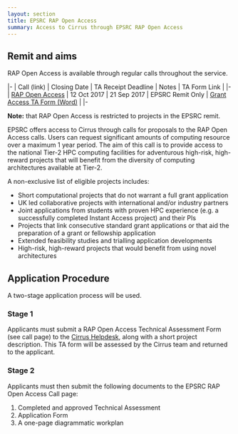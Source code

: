 ```yaml
---
layout: section
title: EPSRC RAP Open Access
summary: Access to Cirrus through EPSRC RAP Open Access
---
```


Remit and aims
--------------

RAP Open Access is available through regular calls throughout the service.

|-
| Call (link) | Closing Date | TA Receipt Deadline | Notes | TA Form Link |
|-
| [RAP Open Access](https://www.epsrc.ac.uk/funding/calls/tier2openaccess/) | 12 Oct 2017 | 21 Sep 2017 | EPSRC Remit Only | [Grant Access TA Form (Word)](ta/Cirrus-TA-RAPGrant-form.docx) |
|-

**Note:** that RAP Open Access is restricted to projects in the EPSRC remit.

EPSRC offers access to Cirrus through calls for proposals to the RAP
Open Access calls. Users can request significant amounts of computing
resource over a maximum 1 year period. The aim of this call is to provide
access to the national Tier-2 HPC computing facilities for adventurous
high-risk, high-reward projects that will benefit from the diversity of
computing architectures available at Tier-2.

A non-exclusive list of eligible projects includes:

* Short computational projects that do not warrant a full grant application
* UK led collaborative projects with international and/or industry partners
* Joint applications from students with proven HPC experience (e.g. a
  successfully completed Instant Access project) and their PIs
* Projects that link consecutive standard grant applications or that aid the
  preparation of a grant or fellowship application
* Extended feasibility studies and trialling application developments
* High-risk, high-reward projects that would benefit from using novel architectures

Application Procedure
---------------------

A two-stage application process will be used.

### Stage 1

Applicants must submit a RAP Open Access Technical Assessment Form (see call page) to the
[Cirrus Helpdesk](../support/), along with a short project
description. This TA form will be assessed by the Cirrus team and returned to the applicant.

### Stage 2

Applicants must then submit the following documents to the EPSRC RAP Open Access Call page:

1. Completed and approved Technical Assessment
2. Application Form
3. A one-page diagrammatic workplan
